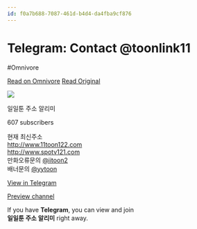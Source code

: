 ```yaml
---
id: f0a7b688-7087-461d-b4d4-da4fba9cf876
---
```


# Telegram: Contact @toonlink11
#Omnivore
 
[Read on Omnivore](https://omnivore.app/me/telegram-contact-toonlink-11-18f9276d9aa)
[Read Original](https://t.me/toonlink11)
 
[![](https://proxy-prod.omnivore-image-cache.app/0x0,srJcHDsb9cLNTjvRxS6UPOGdOpdQenwukBFRxe9kcOgA/data:image/svg+xml;base64,PHN2ZyB3aWR0aD0iMzIwIiBoZWlnaHQ9IjMyMCIgcHJlc2VydmVBc3BlY3RSYXRpbz0ibm9uZSIgdmlld0JveD0iMCAwIDEwMCAxMDAiIHhtbG5zPSJodHRwOi8vd3d3LnczLm9yZy8yMDAwL3N2ZyI%2BPGRlZnM%2BPGxpbmVhckdyYWRpZW50IGlkPSJnIiB4MT0iMCUiIHgyPSIwJSIgeTE9IjAlIiB5Mj0iMTAwJSI%2BPHN0b3Agb2Zmc2V0PSIwJSIgc3RvcC1jb2xvcj0iIzgyYjFmZiIvPjxzdG9wIG9mZnNldD0iMTAwJSIgc3RvcC1jb2xvcj0iIzY2NWZmZiIvPjwvbGluZWFyR3JhZGllbnQ%2BPC9kZWZzPjxzdHlsZT50ZXh0e2ZvbnQ6NjAwIDQ0cHggLWFwcGxlLXN5c3RlbSxCbGlua01hY1N5c3RlbUZvbnQsJ1NlZ29lIFVJJyxSb2JvdG8sSGVsdmV0aWNhLEFyaWFsLHNhbnMtc2VyaWYsJ0FwcGxlIENvbG9yIEVtb2ppJywnU2Vnb2UgVUkgRW1vamknLCdTZWdvZSBVSSBTeW1ib2wnOy13ZWJraXQtdXNlci1zZWxlY3Q6bm9uZTt1c2VyLXNlbGVjdDpub25lfTwvc3R5bGU%2BPHJlY3Qgd2lkdGg9IjEwMCIgaGVpZ2h0PSIxMDAiIGZpbGw9InVybCgjZykiLz48dGV4dCB0ZXh0LWFuY2hvcj0ibWlkZGxlIiB4PSI1MCIgeT0iNjYiIGZpbGw9IiNmZmYiPuydvOyVjDwvdGV4dD48L3N2Zz4%3D)](tg://resolve?domain=toonlink11) 

일일툰 주소 알리미 

607 subscribers

현재 최신주소  
http://www.11toon122.com  
http://www.spotv121.com  
만화오류문의 [@iitoon2](https://t.me/iitoon2)  
배너문의 [@yytoon](https://t.me/yytoon)

[View in Telegram](tg://resolve?domain=toonlink11) 

[Preview channel](https://t.me/s/toonlink11)

 If you have **Telegram**, you can view and join   
**일일툰 주소 알리미** right away.